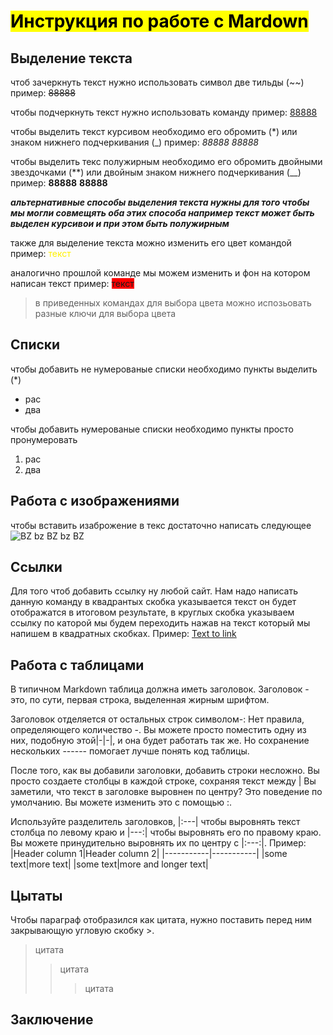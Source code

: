 # <span style="color:#000000"><span style="background-color: #FFFF00">Инструкция по работе с **Mardown** </span>

## Выделение текста

чтоб зачеркнуть текст нужно использовать символ две тильды (~~)
пример: 
~~88888~~

чтобы подчеркнуть текст нужно использовать команду <u></u>
пример:
<u>88888</u>

чтобы выделить текст курсивом необходимо его обромить (*) или знаком нижнего подчеркивания (_)
пример:
_88888_
*88888*

чтобы выделить текс полужирным необходимо его обромить двойными звездочками (**) или двойным знаком нижнего подчеркивания (__)
пример:
__88888__
**88888**

_**альтернативные способы выделения текста нужны для того чтобы мы могли совмещять оба этих способа например текст может быть выделен курсивои и при этом быть полужирным**_

также для выделение текста можно изменить его цвет командой
пример:
<span style="color:#fff000"> текст </span>

аналогично прошлой команде мы можем изменить и фон на котором написан текст 
пример:
<span style="background-color:red"> текст </span>

>в приведенных командах для выбора цвета можно испозьовать разные ключи для выбора цвета 

## Списки

чтобы добавить не нумерованые списки необходимо пункты выделить (*)
* рас
* два

чтобы добавить нумерованые списки необходимо пункты просто пронумеровать 
1. рас
2. два

## Работа с изображениями

чтобы вставить изаброжение в текс достаточно написать следующее 
![BZ bz BZ bz BZ](image\bee.jpg)

## Ссылки 

Для того чтоб добавить ссылку ну любой сайт. Нам надо написать данную команду в квадрантых скобка указывается текст он будет отображатся в итоговом результате, в круглых скобка указываем ссылку по каторой мы будем переходить нажав на текст который мы напишем в квадратных скобках. 
Пример:
[Text to link](https://link-url.com)

## Работа с таблицами

В типичном Markdown таблица должна иметь заголовок. Заголовок - это, по сути, первая строка, выделенная жирным шрифтом.

Заголовок отделяется от остальных строк символом-:
Нет правила, определяющего количество -. Вы можете просто поместить одну из них, подобную этой|-|-|, и она будет работать так же. Но сохранение нескольких ------ помогает лучше понять код таблицы.

После того, как вы добавили заголовки, добавить строки несложно. Вы просто создаете столбцы в каждой строке, сохраняя текст между |
Вы заметили, что текст в заголовке выровнен по центру? Это поведение по умолчанию. Вы можете изменить это с помощью :.

Используйте разделитель заголовков, |:---| чтобы выровнять текст столбца по левому краю и |---:| чтобы выровнять его по правому краю. Вы можете принудительно выровнять их по центру с |:---:|.
Пример:
|Header column 1|Header column 2|
|-----------|-----------|
|some text|more text|
|some text|more and longer text|
## Цытаты

Чтобы параграф отобразился как цитата, нужно поставить перед ним закрывающую угловую скобку >.
> цитата
>>цитата
>>>цитата

## Заключение